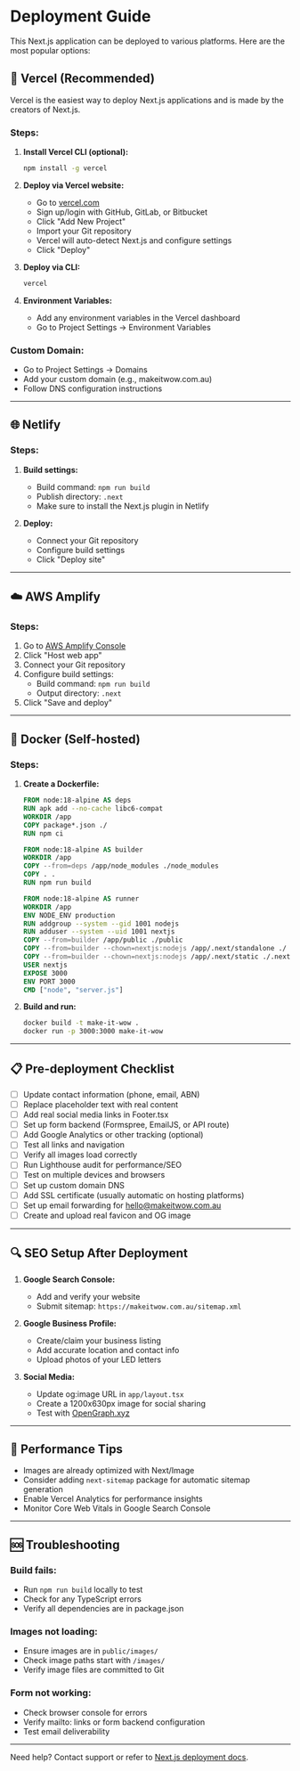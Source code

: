 # Deployment Guide

This Next.js application can be deployed to various platforms. Here are the most popular options:

## 🚀 Vercel (Recommended)

Vercel is the easiest way to deploy Next.js applications and is made by the creators of Next.js.

### Steps:

1. **Install Vercel CLI (optional):**
   ```bash
   npm install -g vercel
   ```

2. **Deploy via Vercel website:**
   - Go to [vercel.com](https://vercel.com)
   - Sign up/login with GitHub, GitLab, or Bitbucket
   - Click "Add New Project"
   - Import your Git repository
   - Vercel will auto-detect Next.js and configure settings
   - Click "Deploy"

3. **Deploy via CLI:**
   ```bash
   vercel
   ```

4. **Environment Variables:**
   - Add any environment variables in the Vercel dashboard
   - Go to Project Settings → Environment Variables

### Custom Domain:
- Go to Project Settings → Domains
- Add your custom domain (e.g., makeitwow.com.au)
- Follow DNS configuration instructions

---

## 🌐 Netlify

### Steps:

1. **Build settings:**
   - Build command: `npm run build`
   - Publish directory: `.next`
   - Make sure to install the Next.js plugin in Netlify

2. **Deploy:**
   - Connect your Git repository
   - Configure build settings
   - Click "Deploy site"

---

## ☁️ AWS Amplify

### Steps:

1. Go to [AWS Amplify Console](https://console.aws.amazon.com/amplify/)
2. Click "Host web app"
3. Connect your Git repository
4. Configure build settings:
   - Build command: `npm run build`
   - Output directory: `.next`
5. Click "Save and deploy"

---

## 🐳 Docker (Self-hosted)

### Steps:

1. **Create a Dockerfile:**
   ```dockerfile
   FROM node:18-alpine AS deps
   RUN apk add --no-cache libc6-compat
   WORKDIR /app
   COPY package*.json ./
   RUN npm ci

   FROM node:18-alpine AS builder
   WORKDIR /app
   COPY --from=deps /app/node_modules ./node_modules
   COPY . .
   RUN npm run build

   FROM node:18-alpine AS runner
   WORKDIR /app
   ENV NODE_ENV production
   RUN addgroup --system --gid 1001 nodejs
   RUN adduser --system --uid 1001 nextjs
   COPY --from=builder /app/public ./public
   COPY --from=builder --chown=nextjs:nodejs /app/.next/standalone ./
   COPY --from=builder --chown=nextjs:nodejs /app/.next/static ./.next/static
   USER nextjs
   EXPOSE 3000
   ENV PORT 3000
   CMD ["node", "server.js"]
   ```

2. **Build and run:**
   ```bash
   docker build -t make-it-wow .
   docker run -p 3000:3000 make-it-wow
   ```

---

## 📋 Pre-deployment Checklist

- [ ] Update contact information (phone, email, ABN)
- [ ] Replace placeholder text with real content
- [ ] Add real social media links in Footer.tsx
- [ ] Set up form backend (Formspree, EmailJS, or API route)
- [ ] Add Google Analytics or other tracking (optional)
- [ ] Test all links and navigation
- [ ] Verify all images load correctly
- [ ] Run Lighthouse audit for performance/SEO
- [ ] Test on multiple devices and browsers
- [ ] Set up custom domain DNS
- [ ] Add SSL certificate (usually automatic on hosting platforms)
- [ ] Set up email forwarding for hello@makeitwow.com.au
- [ ] Create and upload real favicon and OG image

---

## 🔍 SEO Setup After Deployment

1. **Google Search Console:**
   - Add and verify your website
   - Submit sitemap: `https://makeitwow.com.au/sitemap.xml`

2. **Google Business Profile:**
   - Create/claim your business listing
   - Add accurate location and contact info
   - Upload photos of your LED letters

3. **Social Media:**
   - Update og:image URL in `app/layout.tsx`
   - Create a 1200x630px image for social sharing
   - Test with [OpenGraph.xyz](https://www.opengraph.xyz/)

---

## 🎯 Performance Tips

- Images are already optimized with Next/Image
- Consider adding `next-sitemap` package for automatic sitemap generation
- Enable Vercel Analytics for performance insights
- Monitor Core Web Vitals in Google Search Console

---

## 🆘 Troubleshooting

### Build fails:
- Run `npm run build` locally to test
- Check for any TypeScript errors
- Verify all dependencies are in package.json

### Images not loading:
- Ensure images are in `public/images/`
- Check image paths start with `/images/`
- Verify image files are committed to Git

### Form not working:
- Check browser console for errors
- Verify mailto: links or form backend configuration
- Test email deliverability

---

Need help? Contact support or refer to [Next.js deployment docs](https://nextjs.org/docs/deployment).

